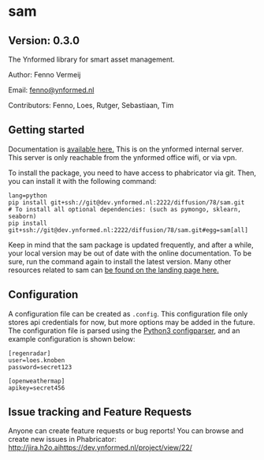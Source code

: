 # sam

## Version: 0.3.0

The Ynformed library for smart asset management.

Author: Fenno Vermeij

Email: fenno@ynformed.nl

Contributors: Fenno, Loes, Rutger, Sebastiaan, Tim

## Getting started

Documentation is [available here.](http://10.2.0.20/sam) This is on the ynformed internal server. This server is only reachable from the ynformed office wifi, or via vpn.

To install the package, you need to have access to phabricator via git. Then, you can install it with the following command:

```
lang=python
pip install git+ssh://git@dev.ynformed.nl:2222/diffusion/78/sam.git
# To install all optional dependencies: (such as pymongo, sklearn, seaborn)
pip install git+ssh://git@dev.ynformed.nl:2222/diffusion/78/sam.git#egg=sam[all]
```

Keep in mind that the sam package is updated frequently, and after a while, your local version may be out of date with the online documentation. To be sure, run the command again to install the latest version. Many other resources related to sam can [be found on the landing page here.](https://main-sam.ynformed.nl/)

## Configuration

A configuration file can be created as `.config`. This configuration file only stores api credentials for now, but more options may be added in the future. The configuration file is parsed using the [Python3 configparser](https://docs.python.org/3/library/configparser.html), and an example configuration is shown below:

```
[regenradar]
user=loes.knoben
password=secret123

[openweathermap]
apikey=secret456
```

## Issue tracking and Feature Requests

Anyone can create feature requests or bug reports! You can browse and create new issues in Phabricator: http://jira.h2o.aihttps://dev.ynformed.nl/project/view/22/
